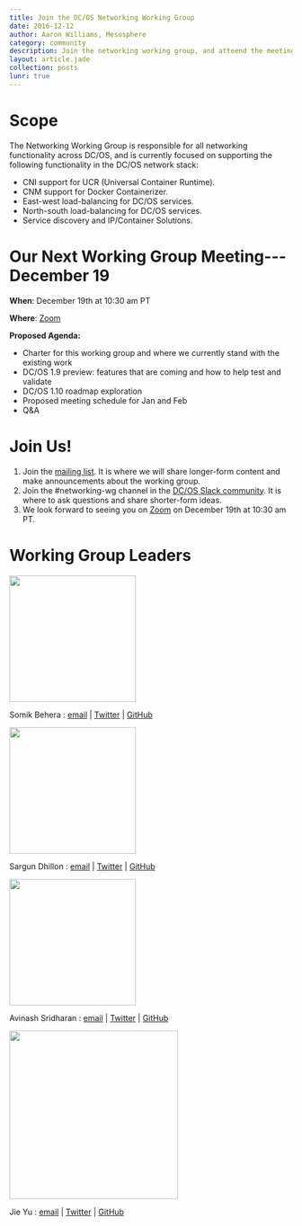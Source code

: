 ---title: Join the DC/OS Networking Working Groupdate: 2016-12-12author: Aaron Williams, Mesospherecategory: communitydescription: Join the networking working group, and atteend the meeting on December 19th at 10:30 am PT.layout: article.jadecollection: postslunr: true---
# Scope

The Networking Working Group is responsible for all networking functionality across DC/OS, and is currently focused on supporting the following functionality in the DC/OS network stack:

* CNI support for UCR (Universal Container Runtime).
* CNM support for Docker Containerizer.
* East-west load-balancing for DC/OS services.
* North-south load-balancing for DC/OS services.
* Service discovery and IP/Container Solutions.

# Our Next Working Group Meeting---December 19

**When**: December 19th at 10:30 am PT

**Where**: [Zoom](https://t.co/tKTRE6xDzs)

**Proposed Agenda:**

* Charter for this working group and where we currently stand with the existing work
* DC/OS 1.9 preview: features that are coming and how to help test and validate
* DC/OS 1.10 roadmap exploration
* Proposed meeting schedule for Jan and Feb
* Q&A

# Join Us!

1. Join the [mailing list](https://groups.google.com/a/dcos.io/forum/#!forum/networking-wg). It is where we will share longer-form content and make announcements about the working group.
2. Join the #networking-wg channel in the [DC/OS Slack community](http://chat.dcos.io/). It is where to ask questions and share shorter-form ideas.
3. We look forward to seeing you on [Zoom](https://t.co/tKTRE6xDzs) on December 19th at 10:30 am PT.

# Working Group Leaders

<img src="/assets/images/blog/2016-12-12_somik.png" width="225" />

Somik Behera : [email](mailto:somik@mesosphere.io) | [Twitter](https://twitter.com/strikesme) | [GitHub](https://github.com/somikbehera)

<img src="/assets/images/blog/2016-12-12_sargun.png" width="225"/>  

Sargun Dhillon : [email](mailto:sargun@mesosphere.io) | [Twitter](https://twitter.com/sargun) | [GitHub](https://github.com/sargun)

<img src="/assets/images/blog/2016-12-12_avinash.png" width="225"/>  

Avinash Sridharan : [email](mailto:avinash@mesosphere.io) | [Twitter](https://twitter.com/av1nash_s) | [GitHub](https://github.com/asridharan)

<img src="/assets/images/blog/2016-12-12_jie.png" width="300"/>  

Jie Yu : [email](mailto:jie@mesosphere.io) | [Twitter](https://twitter.com/jie_yu) | [GitHub](https://github.com/jieyu)
